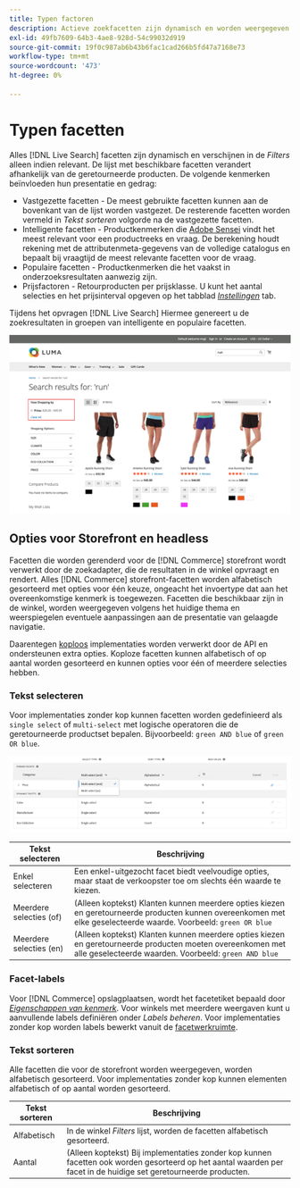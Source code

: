 ```yaml
---
title: Typen factoren
description: Actieve zoekfacetten zijn dynamisch en worden weergegeven in de lijst Filters, indien van toepassing.
exl-id: 49fb7609-64b3-4ae8-928d-54c99032d919
source-git-commit: 19f0c987ab6b43b6fac1cad266b5fd47a7168e73
workflow-type: tm+mt
source-wordcount: '473'
ht-degree: 0%

---
```


# Typen facetten

Alles [!DNL Live Search] facetten zijn dynamisch en verschijnen in de *Filters* alleen indien relevant. De lijst met beschikbare facetten verandert afhankelijk van de geretourneerde producten. De volgende kenmerken beïnvloeden hun presentatie en gedrag:

* Vastgezette facetten - De meest gebruikte facetten kunnen aan de bovenkant van de lijst worden vastgezet. De resterende facetten worden vermeld in *Tekst sorteren* volgorde na de vastgezette facetten.
* Intelligente facetten - Productkenmerken die [Adobe Sensei](https://www.adobe.com/sensei.html) vindt het meest relevant voor een productreeks en vraag. De berekening houdt rekening met de attributenmeta-gegevens van de volledige catalogus en bepaalt bij vraagtijd de meest relevante facetten voor de vraag.
* Populaire facetten - Productkenmerken die het vaakst in onderzoeksresultaten aanwezig zijn.
* Prijsfactoren - Retourproducten per prijsklasse. U kunt het aantal selecties en het prijsinterval opgeven op het tabblad [*Instellingen*](settings.md) tab.

Tijdens het opvragen [!DNL Live Search] Hiermee genereert u de zoekresultaten in groepen van intelligente en populaire facetten.

![Facetten - Prijs](assets/storefront-search-results-run-price.png)

## Opties voor Storefront en headless

Facetten die worden gerenderd voor de [!DNL Commerce] storefront wordt verwerkt door de zoekadapter, die de resultaten in de winkel opvraagt en rendert. Alles [!DNL Commerce] storefront-facetten worden alfabetisch gesorteerd met opties voor één keuze, ongeacht het invoertype dat aan het overeenkomstige kenmerk is toegewezen. Facetten die beschikbaar zijn in de winkel, worden weergegeven volgens het huidige thema en weerspiegelen eventuele aanpassingen aan de presentatie van gelaagde navigatie.

Daarentegen [koploos](https://devdocs.magento.com/guides/v2.4/architecture/archi_perspectives/webapi-vision.html) implementaties worden verwerkt door de API en ondersteunen extra opties. Koploze facetten kunnen alfabetisch of op aantal worden gesorteerd en kunnen opties voor één of meerdere selecties hebben.

### Tekst selecteren

Voor implementaties zonder kop kunnen facetten worden gedefinieerd als `single select` of `multi-select` met logische operatoren die de geretourneerde productset bepalen. Bijvoorbeeld: `green AND blue` of `green OR blue`.

![Facetten - Type selecteren](assets/facets-select-type.png)

| Tekst selecteren | Beschrijving |
|--- |--- |
| Enkel selecteren | Een enkel-uitgezocht facet biedt veelvoudige opties, maar staat de verkoopster toe om slechts één waarde te kiezen. |
| Meerdere selecties (of) | (Alleen koptekst) Klanten kunnen meerdere opties kiezen en geretourneerde producten kunnen overeenkomen met elke geselecteerde waarde. Voorbeeld: `green OR blue` |
| Meerdere selecties (en) | (Alleen koptekst) Klanten kunnen meerdere opties kiezen en geretourneerde producten moeten overeenkomen met alle geselecteerde waarden. Voorbeeld: `green AND blue` |

### Facet-labels

Voor [!DNL Commerce] opslagplaatsen, wordt het facetetiket bepaald door [*Eigenschappen van kenmerk*](https://docs.magento.com/user-guide/stores/attribute-product-create.html). Voor winkels met meerdere weergaven kunt u aanvullende labels definiëren onder *Labels beheren*. Voor implementaties zonder kop worden labels bewerkt vanuit de [facetwerkruimte](faceting-workspace.md).

### Tekst sorteren

Alle facetten die voor de storefront worden weergegeven, worden alfabetisch gesorteerd. Voor implementaties zonder kop kunnen elementen alfabetisch of op aantal worden gesorteerd.

| Tekst sorteren | Beschrijving |
|--- |--- |
| Alfabetisch | In de winkel *Filters* lijst, worden de facetten alfabetisch gesorteerd. |
| Aantal | (Alleen koptekst) Bij implementaties zonder kop kunnen facetten ook worden gesorteerd op het aantal waarden per facet in de huidige set geretourneerde producten. |
